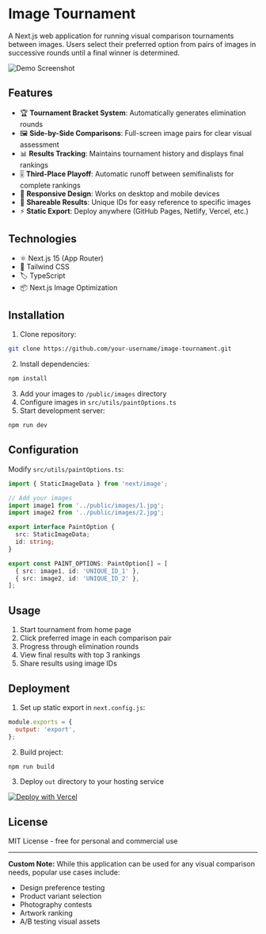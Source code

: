 # Image Tournament

A Next.js web application for running visual comparison tournaments between images. Users select their preferred option from pairs of images in successive rounds until a final winner is determined.

![Demo Screenshot](./public/screenshot.png)

## Features

- 🏆 **Tournament Bracket System**: Automatically generates elimination rounds
- 🖼️ **Side-by-Side Comparisons**: Full-screen image pairs for clear visual assessment
- 📊 **Results Tracking**: Maintains tournament history and displays final rankings
- 🎚️ **Third-Place Playoff**: Automatic runoff between semifinalists for complete rankings
- 📱 **Responsive Design**: Works on desktop and mobile devices
- 🔗 **Shareable Results**: Unique IDs for easy reference to specific images
- ⚡ **Static Export**: Deploy anywhere (GitHub Pages, Netlify, Vercel, etc.)

## Technologies

- ⚛️ Next.js 15 (App Router)
- 🎨 Tailwind CSS
- 🏷️ TypeScript
- 📦 Next.js Image Optimization

## Installation

1. Clone repository:
```bash
git clone https://github.com/your-username/image-tournament.git
```

2. Install dependencies:
```bash
npm install
```

3. Add your images to `/public/images` directory
4. Configure images in `src/utils/paintOptions.ts`
5. Start development server:
```bash
npm run dev
```

## Configuration

Modify `src/utils/paintOptions.ts`:
```typescript
import { StaticImageData } from 'next/image';

// Add your images
import image1 from '../public/images/1.jpg';
import image2 from '../public/images/2.jpg';

export interface PaintOption {
  src: StaticImageData;
  id: string;
}

export const PAINT_OPTIONS: PaintOption[] = [
  { src: image1, id: 'UNIQUE_ID_1' },
  { src: image2, id: 'UNIQUE_ID_2' },
];
```

## Usage

1. Start tournament from home page
2. Click preferred image in each comparison pair
3. Progress through elimination rounds
4. View final results with top 3 rankings
5. Share results using image IDs

## Deployment

1. Set up static export in `next.config.js`:
```javascript
module.exports = {
  output: 'export',
};
```

2. Build project:
```bash
npm run build
```

3. Deploy `out` directory to your hosting service

[![Deploy with Vercel](https://vercel.com/button)](https://vercel.com/new/clone?repository-url=https%3A%2F%2Fgithub.com%2Fyour-username%2Fimage-tournament)

## License

MIT License - free for personal and commercial use

---

**Custom Note:** While this application can be used for any visual comparison needs, popular use cases include:
- Design preference testing
- Product variant selection
- Photography contests
- Artwork ranking
- A/B testing visual assets
